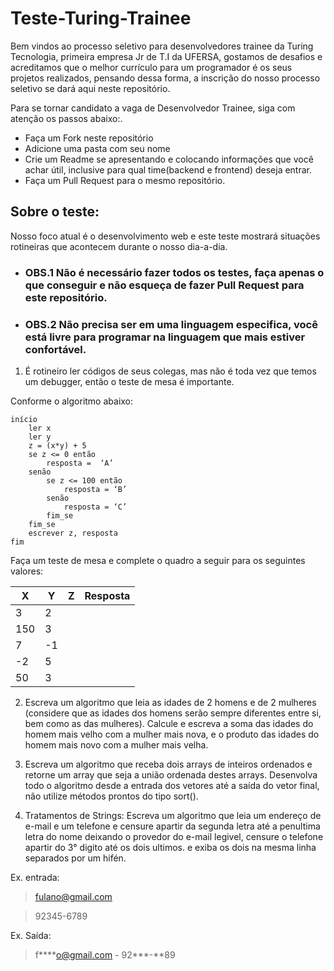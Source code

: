 # Teste-Turing-Trainee

Bem vindos ao processo seletivo para desenvolvedores trainee da Turing Tecnologia, primeira empresa Jr de T.I da UFERSA, gostamos de desafios e acreditamos que o melhor currículo para um programador é os seus projetos realizados, pensando dessa forma, a inscrição do nosso processo seletivo se dará aqui neste repositório.

Para se tornar candidato a vaga de Desenvolvedor Trainee, siga com atenção os passos abaixo:.

- Faça um Fork neste repositório
- Adicione uma pasta com seu nome
- Crie um Readme se apresentando e colocando informações que você achar útil, inclusive para qual time(backend e frontend) deseja entrar.
- Faça um Pull Request para o mesmo repositório.

## Sobre o teste:
Nosso foco atual é o desenvolvimento web e este teste mostrará situações rotineiras que acontecem durante o nosso dia-a-dia.

- ### OBS.1 Não é necessário fazer todos os testes, faça apenas o que conseguir e não esqueça de fazer Pull Request para este repositório.

- ### OBS.2 Não precisa ser em uma linguagem especifica, você está livre para programar na linguagem que mais estiver confortável.

1. É rotineiro ler códigos de seus colegas, mas não é toda vez que temos um debugger, então o teste de mesa é importante.

Conforme o algoritmo abaixo:

```
início 
	ler x 
	ler y 
	z = (x*y) + 5 
	se z <= 0 então 
		resposta =  ‘A’
	senão 
		se z <= 100 então 
			resposta = ‘B’
		senão 
			resposta = ‘C’ 
		fim_se 
	fim_se 
	escrever z, resposta 
fim
```

Faça um teste de mesa e complete o quadro a seguir para os seguintes valores:

| X   | Y  | Z | Resposta |
|-----|----|---|----------|
| 3   | 2  |   |          |
| 150 | 3  |   |          |
| 7   | -1 |   |          |
| -2  | 5  |   |          |
| 50  | 3  |   |          |

2. Escreva um algoritmo que leia as idades de 2 homens e de 2 mulheres (considere que as idades dos homens serão sempre diferentes entre si, bem como as das mulheres). Calcule e escreva a soma das idades do homem mais velho com a mulher mais nova, e o produto das idades do homem mais novo com a mulher mais velha. 

3. Escreva um algoritmo que receba dois arrays de inteiros ordenados e retorne um array que seja a união ordenada destes arrays. Desenvolva todo o algoritmo desde a entrada dos vetores até a saída do vetor final, não utilize métodos prontos do tipo sort().

4. Tratamentos de Strings: Escreva um algoritmo que leia um endereço de e-mail e um telefone e censure apartir da segunda letra até a penultima letra do nome deixando o provedor do e-mail legivel, censure o telefone apartir do 3° digito até os dois ultimos. e exiba os dois na mesma linha separados por um hifén.

Ex. entrada: 
> fulano@gmail.com

> 92345-6789

Ex. Saída:
> f****o@gmail.com - 92\***-**89